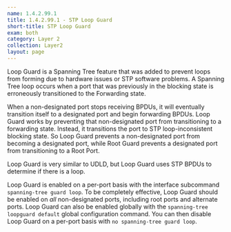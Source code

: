 ```yaml
---
name: 1.4.2.99.1
title: 1.4.2.99.1 - STP Loop Guard
short-title: STP Loop Guard
exam: both
category: Layer 2
collection: Layer2
layout: page
---
```

Loop Guard is a Spanning Tree feature that was added to prevent loops from forming due to hardware issues or STP software problems. A Spanning Tree loop occurs when a port that was previously in the blocking state is erroneously  transitioned to the Forwarding state.

When a non-designated port stops receiving BPDUs, it will eventually transition itself to a designated port and begin forwarding BPDUs. Loop Guard works by preventing that non-designated port from transitioning to a forwarding state. Instead, it transitions the port to STP loop-inconsistent blocking state. So Loop Guard prevents a non-designated port from becoming a designated port, while Root Guard prevents a designated port from transitioning to a Root Port.

Loop Guard is very similar to UDLD, but Loop Guard uses STP BPDUs to determine if there is a loop.

Loop Guard is enabled on a per-port basis with the interface subcommand `spanning-tree guard loop`. To be completely effective, Loop Guard should be enabled on *all* non-designated ports, including root ports and alternate ports. Loop Guard can also be enabled globally with the `spanning-tree loopguard default` global configuration command. You can then disable Loop Guard on a per-port basis with `no spanning-tree guard loop`.
